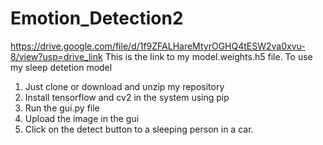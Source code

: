 # Emotion_Detection2

https://drive.google.com/file/d/1f9ZFALHareMtyrOGHQ4tESW2va0xvu-8/view?usp=drive_link This is the link to my model.weights.h5 file.
To use my sleep detetion model
1. Just clone or download and unzip my repository
2. Install tensorflow and cv2 in the system using pip
3. Run the gui.py file
4. Upload the image in the gui
5. Click on the detect button to a sleeping person in a car.
